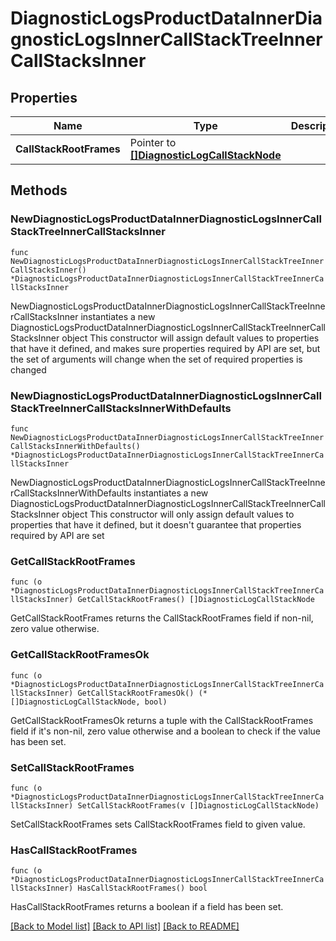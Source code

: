 # DiagnosticLogsProductDataInnerDiagnosticLogsInnerCallStackTreeInnerCallStacksInner

## Properties

Name | Type | Description | Notes
------------ | ------------- | ------------- | -------------
**CallStackRootFrames** | Pointer to [**[]DiagnosticLogCallStackNode**](DiagnosticLogCallStackNode.md) |  | [optional] 

## Methods

### NewDiagnosticLogsProductDataInnerDiagnosticLogsInnerCallStackTreeInnerCallStacksInner

`func NewDiagnosticLogsProductDataInnerDiagnosticLogsInnerCallStackTreeInnerCallStacksInner() *DiagnosticLogsProductDataInnerDiagnosticLogsInnerCallStackTreeInnerCallStacksInner`

NewDiagnosticLogsProductDataInnerDiagnosticLogsInnerCallStackTreeInnerCallStacksInner instantiates a new DiagnosticLogsProductDataInnerDiagnosticLogsInnerCallStackTreeInnerCallStacksInner object
This constructor will assign default values to properties that have it defined,
and makes sure properties required by API are set, but the set of arguments
will change when the set of required properties is changed

### NewDiagnosticLogsProductDataInnerDiagnosticLogsInnerCallStackTreeInnerCallStacksInnerWithDefaults

`func NewDiagnosticLogsProductDataInnerDiagnosticLogsInnerCallStackTreeInnerCallStacksInnerWithDefaults() *DiagnosticLogsProductDataInnerDiagnosticLogsInnerCallStackTreeInnerCallStacksInner`

NewDiagnosticLogsProductDataInnerDiagnosticLogsInnerCallStackTreeInnerCallStacksInnerWithDefaults instantiates a new DiagnosticLogsProductDataInnerDiagnosticLogsInnerCallStackTreeInnerCallStacksInner object
This constructor will only assign default values to properties that have it defined,
but it doesn't guarantee that properties required by API are set

### GetCallStackRootFrames

`func (o *DiagnosticLogsProductDataInnerDiagnosticLogsInnerCallStackTreeInnerCallStacksInner) GetCallStackRootFrames() []DiagnosticLogCallStackNode`

GetCallStackRootFrames returns the CallStackRootFrames field if non-nil, zero value otherwise.

### GetCallStackRootFramesOk

`func (o *DiagnosticLogsProductDataInnerDiagnosticLogsInnerCallStackTreeInnerCallStacksInner) GetCallStackRootFramesOk() (*[]DiagnosticLogCallStackNode, bool)`

GetCallStackRootFramesOk returns a tuple with the CallStackRootFrames field if it's non-nil, zero value otherwise
and a boolean to check if the value has been set.

### SetCallStackRootFrames

`func (o *DiagnosticLogsProductDataInnerDiagnosticLogsInnerCallStackTreeInnerCallStacksInner) SetCallStackRootFrames(v []DiagnosticLogCallStackNode)`

SetCallStackRootFrames sets CallStackRootFrames field to given value.

### HasCallStackRootFrames

`func (o *DiagnosticLogsProductDataInnerDiagnosticLogsInnerCallStackTreeInnerCallStacksInner) HasCallStackRootFrames() bool`

HasCallStackRootFrames returns a boolean if a field has been set.


[[Back to Model list]](../README.md#documentation-for-models) [[Back to API list]](../README.md#documentation-for-api-endpoints) [[Back to README]](../README.md)


